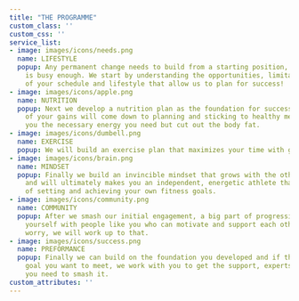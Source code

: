 ```yaml
---
title: "THE PROGRAMME"
custom_class: ''
custom_css: ''
service_list:
- image: images/icons/needs.png
  name: LIFESTYLE
  popup: Any permanent change needs to build from a starting position, and your life
    is busy enough. We start by understanding the opportunities, limitations and challenges
    of your schedule and lifestyle that allow us to plan for success!
- image: images/icons/apple.png
  name: NUTRITION
  popup: Next we develop a nutrition plan as the foundation for success. A huge chunk
    of your gains will come down to planning and sticking to healthy meals that give
    you the necessary energy you need but cut out the body fat.
- image: images/icons/dumbell.png
  name: EXERCISE
  popup: We will build an exercise plan that maximizes your time with goals and achievable milestones in regular progress check-ins to demonstrate impact and build motivation that allows you to get and stay fit.
- image: images/icons/brain.png
  name: MINDSET
  popup: Finally we build an invincible mindset that grows with the other pillars
    and will ultimately makes you an independent, energetic athlete that is capable
    of setting and achieving your own fitness goals.
- image: images/icons/community.png
  name: COMMUNITY
  popup: After we smash our initial engagement, a big part of progression is surrounding
    yourself with people like you who can motivate and support each other. But don't
    worry, we will work up to that.
- image: images/icons/success.png
  name: PREFORMANCE
  popup: Finally we can build on the foundation you developed and if there is a performance
    goal you want to meet, we work with you to get the support, experts and advice
    you need to smash it.
custom_attributes: ''
---
```

